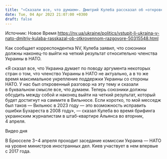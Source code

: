 ```yaml
---
title: "«Сказали все, что думаем». Дмитрий Кулеба рассказал об «откровенном разговоре» в Брюсселе относительно вступления Украины в НАТО"
date: Tue, 04 Apr 2023 21:07:00 +0300
draft: false
---
```

Источник: Новое Время https://nv.ua/ukraine/politics/vstupit-li-ukraina-v-nato-dmitriy-kulaba-rasskazal-ob-otkrovennom-razgovore-50315548.html


Как сообщает корреспондентка NV, Кулеба заявил, что союзники должны наконец-то выйти на четкий результат относительно членства Украины в НАТО.

«Я сказал все, что Украина думает по поводу аргумента некоторых стран о том, что членство Украины в НАТО не актуально, а в то же время максимальное укрепление поддержки Украины со стороны НАТО. У нас был откровенный разговор на эту тему и сказали в буквальном смысле все, что думаем. Теперь союзники должны обсудить между собой и наконец выйти на четкий результат, который будет достигнут на саммите в Вильнюсе. Если коротко, то мой месседж был таков — Вильнюс в 2023 году — это возможность исправить ошибки Бухареста в 2008 году», — сказал Кулеба во время брифинга украинским журналистам в штаб-квартире Альянса во вторник, 4 апреля.

  Видео дня   

В Брюсселе 3−4 апреля проходит заседание комиссии Украина — НАТО на уровне министров иностранных дел. Киев участвует в нем впервые с 2017 года.
